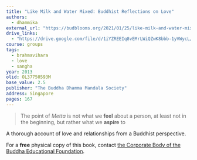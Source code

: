 ```yaml
---
title: "Like Milk and Water Mixed: Buddhist Reflections on Love"
authors:
  - dhammika
external_url: "https://budblooms.org/2021/01/25/like-milk-and-water-mixed/"
drive_links:
  - "https://drive.google.com/file/d/1iYZREEIq8vEMrLWiQZwK8bbb-1yVWycL/view?usp=drivesdk"
course: groups
tags:
  - brahmavihara
  - love
  - sangha
year: 2013
olid: OL37750593M
base_value: 2.5
publisher: "The Buddha Dhamma Mandala Society"
address: Singapore
pages: 167
---
```


> The point of *Metta* is not what we **feel** about a person, at least not in the beginning, but rather what we **aspire** to

A thorough account of love and relationships from a Buddhist perspective.

For a **free** physical copy of this book, contact [the Corporate Body of the Buddha Educational Foundation](https://www-old.budaedu.org/en/book/).
